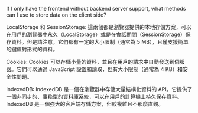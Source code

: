 If I only have the frontend without backend server support, what methods can I use to store data on the client side?


LocalStorage 和 SessionStorage: 這兩個都是瀏覽器提供的本地存儲方案，可以在用戶的瀏覽器中永久（LocalStorage）或是在會話期間（SessionStorage）保存資料。但是請注意，它們都有一定的大小限制（通常為 5 MB），且僅支援簡單的鍵值對形式的資料。

Cookies: Cookies 可以存儲小量的資料，並且在用戶的請求中自動發送到伺服器。它們可以通過 JavaScript 設置和讀取，但有大小限制（通常為 4 KB）和安全性問題。

IndexedDB: IndexedDB 是一個在瀏覽器中存儲大量結構化資料的 API。它提供了一個非同步的、事務型的資料庫系統，可以在用戶的計算機上持久保存資料。IndexedDB 是一個強大的客戶端存儲方案，但較複雜且不那麼直觀。